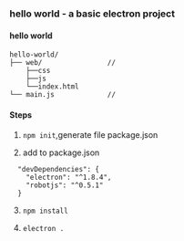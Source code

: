 ﻿### hello world - a basic electron project
#### hello world
```
hello-world/
├── web/                // 
    ├──css
    ├──js
    └──index.html
└── main.js             //
```

#### Steps
1. `npm init`,generate file package.json

2. add to package.json
```
  "devDependencies": {
    "electron": "^1.8.4",
    "robotjs": "^0.5.1"
  }
```

3. `npm install`

4. `electron .`